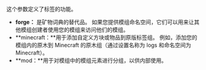 这个参数定义了标签的功能。

* **forge：** 是矿物词典的替代品。 如果您提供模组命名空间，它们可以用来让其他模组创建者使用您的模组来访问他们的模组。
* **minecraft：**用于添加自定义方块或物品到原版标签组。 例如，添加您的模组内的原木到 Minecraft 的原木组（通过设置名称为 logs 和命名空间为 Minecraft）。
* **mod：**用于对模组中的模组元素进行分组，以供内部使用。